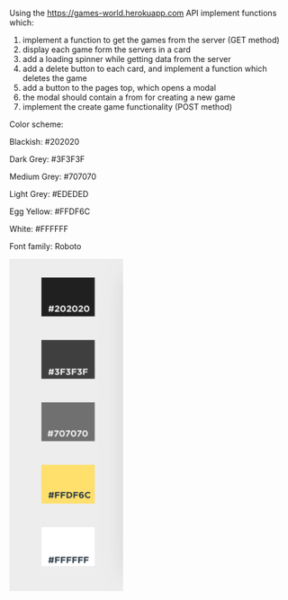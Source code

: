 Using the https://games-world.herokuapp.com API implement functions which:
1. implement a function to get the games from the server (GET method)
2. display each game form the servers in a card
3. add a loading spinner while getting data from the server
4. add a delete button to each card, and implement a function which deletes the game
5. add a button to the pages top, which opens a modal
6. the modal should contain a from for creating a new game
7. implement the create game functionality (POST method)


Color scheme:

Blackish: #202020

Dark Grey: #3F3F3F

Medium Grey: #707070

Light Grey: #EDEDED 

Egg Yellow: #FFDF6C

White: #FFFFFF

Font family: Roboto

![Color Scheme](color_scheme.png)